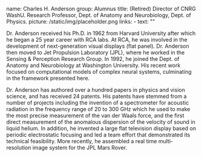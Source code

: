 name: Charles H. Anderson
group: Alumnus
title: (Retired) Director of CNRG WashU. Research Professor, Dept. of Anatomy and Neurobiology, Dept. of Physics.
picture: /static/img/placeholder.png
links:
    - text: ""

Dr. Anderson received his Ph.D. in 1962 from Harvard University after which he began a 25 year career with RCA labs. At RCA, he was involved in the development of next-generation visual displays (flat panel). Dr. Anderson then moved to Jet Propulsion Laboratory (JPL), where he worked in the Sensing & Perception Research Group. In 1992, he joined the Dept. of Anatomy and Neurobiology at Washington University. His recent work focused on computational models of complex neural systems, culminating in the framework presented here.

Dr. Anderson has authored over a hundred papers in physics and vision science, and has received 24 patents. His patents have stemmed from a number of projects including the invention of a spectrometer for acoustic radiation in the frequency range of 20 to 300 GHz which he used to make the most precise measurement of the van der Waals force, and the first direct measurement of the anomalous dispersion of the velocity of sound in liquid helium. In addition, he invented a large flat television display based on periodic electrostatic focusing and led a team effort that demonstrated its technical feasibility. More recently, he assembled a real time multi-resolution image system for the JPL Mars Rover.
